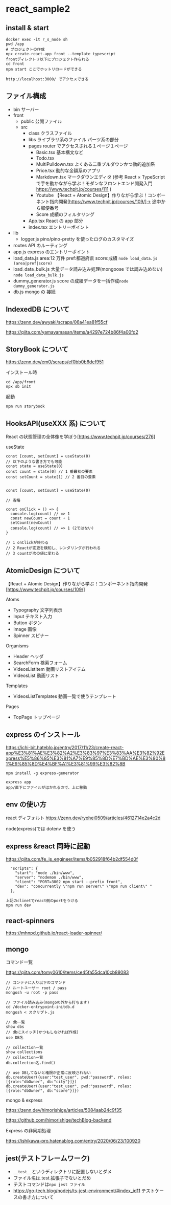 # react_sample2

## install & start

```
docker exec -it r_s_node sh
pwd /app
# プロジェクトの作成
npx create-react-app front --template typescript
frontディレクトリ以下にプロジェクト作られる
cd front
npm start ここでホットリロードができる

http://localhost:3000/ でアクセスできる
```

## ファイル構成

- bin サーバー
- front
  - public 公開ファイル
  - src
    - class クラスファイル
    - libs ライブラリ系のファイル パーツ系の部分
    - pages router でアクセスされる１ページ１ページ
      - Basic.tsx 基本構文など
      - Todo.tsx
      - MultiPulldown.tsx よくある二重プルダウンかつ動的追加系
      - Price.tsx 動的な金額系のアプリ
      - Markdown.tsx マークダウンエディタ (参考 React × TypeScript で手を動かながら学ぶ！モダンなフロントエンド開発入門 https://www.techpit.jp/courses/111 )
      - Youtube 【React + Atomic Design】作りながら学ぶ！コンポーネント指向開発[https://www.techpit.jp/courses/109/]→ 途中から郵便番号
      - Score 成績のフィルタリング
    - App.tsx React の app 部分
    - index.tsx エントリーポイント
- lib
  - logger.js pino/pino-pretty を使ったログのカスタマイズ
- routes API のルーティング
- app.js express のエントリーポイント
- load_data.js area:12 万件 pref:都道府県 score:成績 `node load_data.js (area|pref|score)`
- load_data_bulk.js 大量データ読み込み処理(mongoose では読み込めない) `node load_data_bulk.js`
- dummy_generator.js score の成績データを一括作成`node dummy_generator.js`
- db.js mongo の 接続

## IndexedDB について

https://zenn.dev/awyaki/scraps/06a41ea81f55cf

https://qiita.com/yamayamasan/items/a4297e724b86f4a00fd2

## StoryBook について

https://zenn.dev/em0/scraps/ef0bb0b6def951

インストール時

```
cd /app/front
npx sb init
```

起動

```
npm run storybook
```

## HooksAPI(useXXX 系) について

React の状態管理の全体像を学ぼう[https://www.techpit.jp/courses/276]

useState

```
const [count, setCount] = useState(0)
// 以下のような書き方でも可能
const state = useState(0)
const count = state[0] // 1 番最初の要素
const setCount = state[1] // 2 番目の要素


const [count, setCount] = useState(0)

// 省略

const onClick = () => {
  console.log(count) // => 1
  const newCount = count + 1
  setCount(newCount)
  console.log(count) // => 1 (2ではない）
}

// 1 onClickが終わる
// 2 Reactが変更を検知し、レンダリングが行われる
// 3 countが次の値に変わる
```

## AtomicDesign について

【React + Atomic Design】作りながら学ぶ！コンポーネント指向開発[https://www.techpit.jp/courses/109/]

Atoms

- Typography 文字列表示
- Input テキスト入力
- Button ボタン
- Image 画像
- Spinner スピナー

Organisms

- Header ヘッダ
- SearchForm 検索フォーム
- VideosListItem 動画リストアイテム
- VideosList 動画リスト

Templates

- VideosListTemplates 動画一覧で使うテンプレート

Pages

- TopPage トップページ

## express のインストール

https://ichi-bit.hateblo.jp/entry/2017/11/23/create-react-app%E3%81%AE%E3%82%A2%E3%83%97%E3%83%AA%E3%82%92Express%E5%86%85%E3%81%A7%E9%85%8D%E7%BD%AE%E3%80%81%E9%85%8D%E4%BF%A1%E3%81%99%E3%82%8B

```
npm install -g express-generator

express app
app/直下にファイルがはかれるので、上に移動
```

## env の使い方

react ディフォルト
https://zenn.dev/ryohei0509/articles/4612714e2a4c2d

node(express)では dotenv を使う

## express &react 同時に起動

https://qiita.com/fe_js_engineer/items/b052918f64b2df554d0f

```
  "scripts": {
    "start": "node ./bin/www",
    "server": "nodemon ./bin/www",
    "client": "PORT=3002 npm start --prefix front",
    "dev": "concurrently \"npm run server\" \"npm run client\" "
  },

上記のclinetでreact側のportをうける
npm run dev

```

## react-spinners

https://mhnpd.github.io/react-loader-spinner/

## mongo

コマンド一覧

https://qiita.com/tomy0610/items/ce45fa55dca10cb88083

```
// コンテナに入り以下のコマンド
// ルートユーザー root / pass
mongosh -u root -p pass

// ファイル読み込み(mongoの外から打ちます)
cd /docker-entrypoint-initdb.d
mongosh < スクリプト.js

// db一覧
show dbs
// dbにスイッチ(かつもしなければ作成)
use DB名

// collection一覧
show collections
// collection一覧
db.collection名.find()

// use DBしてないと権限が正常に反映されない
db.createUser({user:"test_user", pwd:"password", roles:[{role:"dbOwner", db:"city"}]})
db.createUser({user:"test_user", pwd:"password", roles:[{role:"dbOwner", db:"score"}]})

```

mongo & express

https://zenn.dev/himorishige/articles/5084aab24c9f35

https://github.com/himorishige/techBlog-backend

Express の非同期処理

https://ishikawa-pro.hatenablog.com/entry/2020/06/23/100920

## jest(テストフレームワーク)

- `__test__`というディレクトリに配置しないとダメ
- ファイル名は.test.拡張子でないとだめ
- テストコマンドは`npx jest ファイル`
- https://go-tech.blog/nodejs/ts-jest-environment/#index_id11 テストケースの書き方について
